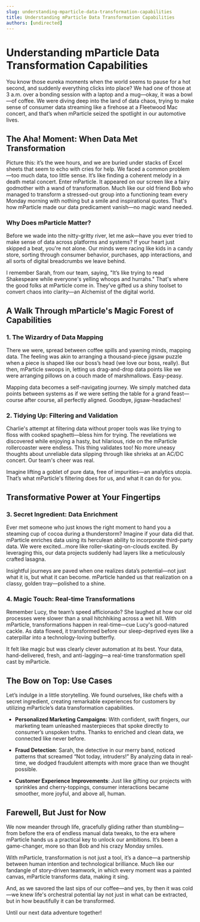 ```yaml
---
slug: understanding-mparticle-data-transformation-capabilities
title: Understanding mParticle Data Transformation Capabilities
authors: [undirected]
---
```



# Understanding mParticle Data Transformation Capabilities

You know those eureka moments when the world seems to pause for a hot second, and suddenly everything clicks into place? We had one of those at 3 a.m. over a bonding session with a laptop and a mug—okay, it was a bowl—of coffee. We were diving deep into the land of data chaos, trying to make sense of consumer data streaming like a firehose at a Fleetwood Mac concert, and that’s when mParticle seized the spotlight in our automotive lives. 

## The Aha! Moment: When Data Met Transformation

Picture this: it’s the wee hours, and we are buried under stacks of Excel sheets that seem to echo with cries for help. We faced a common problem—too much data, too little sense. It’s like finding a coherent melody in a death metal concert. Enter mParticle. It appeared on our screen like a fairy godmother with a wand of transformation. Much like our old friend Bob who managed to transform a stressed-out group into a functioning team every Monday morning with nothing but a smile and inspirational quotes. That's how mParticle made our data predicament vanish—no magic wand needed.

### Why Does mParticle Matter?

Before we wade into the nitty-gritty river, let me ask—have you ever tried to make sense of data across platforms and systems? If your heart just skipped a beat, you're not alone. Our minds were racing like kids in a candy store, sorting through consumer behavior, purchases, app interactions, and all sorts of digital breadcrumbs we leave behind. 

I remember Sarah, from our team, saying, "It’s like trying to read Shakespeare while everyone's yelling whoops and hurrahs." That's where the good folks at mParticle come in. They’ve gifted us a shiny toolset to convert chaos into clarity—an Alchemist of the digital world.

## A Walk Through mParticle's Magic Forest of Capabilities

### **1. The Wizardry of Data Mapping**

There we were, spread between coffee spills and yawning minds, mapping data. The feeling was akin to arranging a thousand-piece jigsaw puzzle when a piece is shaped like our boss’s head (we love our boss, really). But then, mParticle swoops in, letting us drag-and-drop data points like we were arranging pillows on a couch made of marshmallows. Easy-peasy.

Mapping data becomes a self-navigating journey. We simply matched data points between systems as if we were setting the table for a grand feast—course after course, all perfectly aligned. Goodbye, jigsaw-headaches!

### **2. Tidying Up: Filtering and Validation**

Charlie's attempt at filtering data without proper tools was like trying to floss with cooked spaghetti—bless him for trying. The revelations we discovered while enjoying a hasty, but hilarious, ride on the mParticle rollercoaster were endless. This thing validates too! No more uneasy thoughts about unreliable data slipping through like shrieks at an AC/DC concert. Our team's cheer was real.

Imagine lifting a goblet of pure data, free of impurities—an analytics utopia. That’s what mParticle's filtering does for us, and what it can do for you.

## Transformative Power at Your Fingertips

### **3. Secret Ingredient: Data Enrichment**

Ever met someone who just knows the right moment to hand you a steaming cup of cocoa during a thunderstorm? Imagine if your data did that. mParticle enriches data using its herculean ability to incorporate third-party data. We were excited...more like roller-skating-on-clouds excited. By leveraging this, our data projects suddenly had layers like a meticulously crafted lasagna.

Insightful journeys are paved when one realizes data’s potential—not just what it is, but what it can become. mParticle handed us that realization on a classy, golden tray—polished to a shine.

### **4. Magic Touch: Real-time Transformations**

Remember Lucy, the team’s speed afficionado? She laughed at how our old processes were slower than a snail hitchhiking across a wet hill. With mParticle, transformations happen in real-time—cue Lucy's good-natured cackle. As data flowed, it transformed before our sleep-deprived eyes like a caterpillar into a technology-loving butterfly.

It felt like magic but was clearly clever automation at its best. Your data, hand-delivered, fresh, and anti-lagging—a real-time transformation spell cast by mParticle.

## The Bow on Top: Use Cases

Let’s indulge in a little storytelling. We found ourselves, like chefs with a secret ingredient, creating remarkable experiences for customers by utilizing mParticle’s data transformation capabilities. 

- **Personalized Marketing Campaigns**: With confident, swift fingers, our marketing team unleashed masterpieces that spoke directly to consumer’s unspoken truths. Thanks to enriched and clean data, we connected like never before.

- **Fraud Detection**: Sarah, the detective in our merry band, noticed patterns that screamed “Not today, intruders!” By analyzing data in real-time, we dodged fraudulent attempts with more grace than we thought possible.

- **Customer Experience Improvements**: Just like gifting our projects with sprinkles and cherry-toppings, consumer interactions became smoother, more joyful, and above all, human.

## Farewell, But Just for Now

We now meander through life, gracefully gliding rather than stumbling—from before the era of endless manual data tweaks, to the era where mParticle hands us a practical key to unlock our ambitions. It’s been a game-changer, more so than Bob and his crazy Monday smiles.

With mParticle, transformation is not just a tool, it’s a dance—a partnership between human intention and technological brilliance. Much like our fandangle of story-driven teamwork, in which every moment was a painted canvas, mParticle transforms data, making it sing.

And, as we savored the last sips of our coffee—and yes, by then it was cold—we knew life's orchestral potential lay not just in what can be extracted, but in how beautifully it can be transformed.

Until our next data adventure together!
